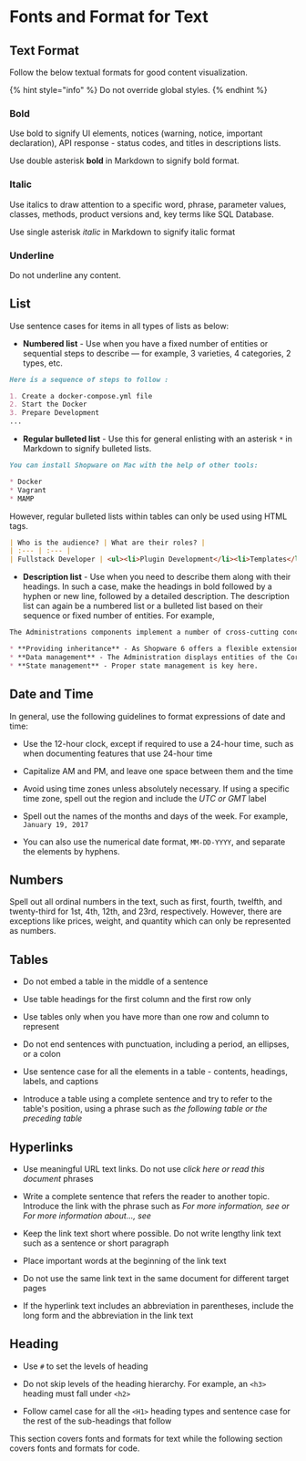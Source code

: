 # Fonts and Format for Text

## Text Format

Follow the below textual formats for good content visualization. 

{% hint style="info" %}
Do not override global styles.
{% endhint %}

### Bold

Use bold to signify UI elements, notices (warning, notice, important declaration), API response - status codes, and titles in descriptions lists.

Use double asterisk **bold** in Markdown to signify bold format.

### Italic

Use italics to draw attention to a specific word, phrase, parameter values, classes, methods, product versions and, key terms like SQL Database.

Use single asterisk *italic* in Markdown to signify italic format

### Underline

Do not underline any content.

## List

Use sentence cases for items in all types of lists as below:

* **Numbered list** - Use when you have a fixed number of entities or sequential steps to describe — for example, 3 varieties, 4 categories, 2 types, etc.

```markdown
Here is a sequence of steps to follow :

1. Create a docker-compose.yml file
2. Start the Docker
3. Prepare Development
...
```

* **Regular bulleted list** - Use this for general enlisting with an asterisk `*` in Markdown to signify bulleted lists.

```markdown
You can install Shopware on Mac with the help of other tools:

* Docker
* Vagrant
* MAMP
```

However, regular bulleted lists within tables can only be used using HTML tags.

```markdown
| Who is the audience? | What are their roles? |
| :--- | :--- |
| Fullstack Developer | <ul><li>Plugin Development</li><li>Templates</li><li>Routes/ Controllers</li></ul>|
```

* **Description list** - Use when you need to describe them along with their headings. In such a case, make the headings in bold followed by a hyphen or new line, followed by a detailed description. The description list can again be a numbered list or a bulleted list based on their sequence or fixed number of entities. For example,

```markdown
The Administrations components implement a number of cross-cutting concerns. The most important are:

* **Providing inheritance** - As Shopware 6 offers a flexible extension system to develop own Apps, Plugins or Themes.
* **Data management** - The Administration displays entities of the Core component.
* **State management** - Proper state management is key here.
```

## Date and Time

In general, use the following guidelines to format expressions of date and time:

* Use the 12-hour clock, except if required to use a 24-hour time, such as when documenting features that use 24-hour time

* Capitalize AM and PM, and leave one space between them and the time

* Avoid using time zones unless absolutely necessary. If using a specific time zone, spell out the region and include the *UTC or GMT* label

* Spell out the names of the months and days of the week. For example, `January 19, 2017`

* You can also use the numerical date format, `MM-DD-YYYY`, and separate the elements by hyphens.

## Numbers

Spell out all ordinal numbers in the text, such as first, fourth, twelfth, and twenty-third for 1st, 4th, 12th, and 23rd, respectively. However, there are exceptions like prices, weight, and quantity which can only be represented as numbers.

## Tables

* Do not embed a table in the middle of a sentence

* Use table headings for the first column and the first row only

* Use tables only when you have more than one row and column to represent

* Do not end sentences with punctuation, including a period, an ellipses, or a colon

* Use sentence case for all the elements in a table - contents, headings, labels, and captions

* Introduce a table using a complete sentence and try to refer to the table's position, using a phrase such as *the following table or the preceding table*

## Hyperlinks

* Use meaningful URL text links. Do not use *click here or read this document* phrases

* Write a complete sentence that refers the reader to another topic. Introduce the link with the phrase such as *For more information, see or For more information about..., see*

* Keep the link text short where possible. Do not write lengthy link text such as a sentence or short paragraph

* Place important words at the beginning of the link text

* Do not use the same link text in the same document for different target pages

* If the hyperlink text includes an abbreviation in parentheses, include the long form and the abbreviation in the link text

## Heading

* Use `#` to set the levels of heading

* Do not skip levels of the heading hierarchy. For example, an `<h3>` heading must fall under `<h2>`

* Follow camel case for all the `<H1>` heading types and sentence case for the rest of the sub-headings that follow

This section covers fonts and formats for text while the following section covers fonts and formats for code.
